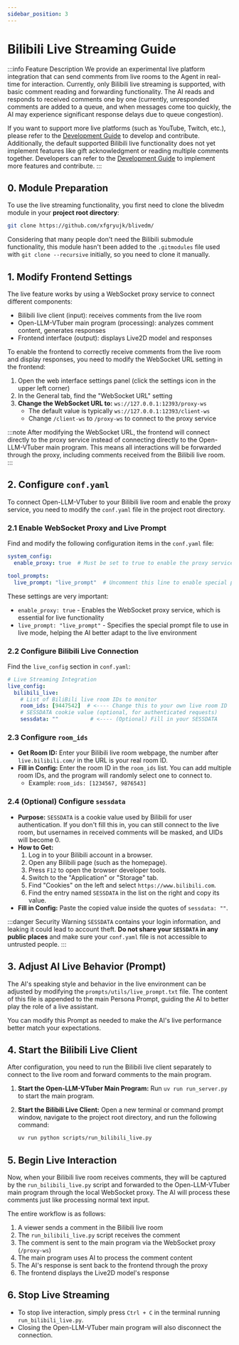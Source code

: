 ```yaml
---
sidebar_position: 3
---
```



# Bilibili Live Streaming Guide

:::info Feature Description
We provide an experimental live platform integration that can send comments from live rooms to the Agent in real-time for interaction. Currently, only Bilibili live streaming is supported, with basic comment reading and forwarding functionality. The AI reads and responds to received comments one by one (currently, unresponded comments are added to a queue, and when messages come too quickly, the AI may experience significant response delays due to queue congestion).

If you want to support more live platforms (such as YouTube, Twitch, etc.), please refer to the [Development Guide](../../development-guide/live-dev) to develop and contribute. Additionally, the default supported Bilibili live functionality does not yet implement features like gift acknowledgment or reading multiple comments together. Developers can refer to the [Development Guide](../../development-guide/live-dev) to implement more features and contribute.
:::

## 0. Module Preparation

To use the live streaming functionality, you first need to clone the blivedm module in your **project root directory**:
```bash
git clone https://github.com/xfgryujk/blivedm/
```

Considering that many people don't need the Bilibili submodule functionality, this module hasn't been added to the `.gitmodules` file used with `git clone --recursive` initially, so you need to clone it manually.

## 1. Modify Frontend Settings

The live feature works by using a WebSocket proxy service to connect different components:
- Bilibili live client (input): receives comments from the live room
- Open-LLM-VTuber main program (processing): analyzes comment content, generates responses
- Frontend interface (output): displays Live2D model and responses

To enable the frontend to correctly receive comments from the live room and display responses, you need to modify the WebSocket URL setting in the frontend:

1. Open the web interface settings panel (click the settings icon in the upper left corner)
2. In the General tab, find the "WebSocket URL" setting
3. **Change the WebSocket URL to:** `ws://127.0.0.1:12393/proxy-ws`
   - The default value is typically `ws://127.0.0.1:12393/client-ws`
   - Change `/client-ws` to `/proxy-ws` to connect to the proxy service

<!-- ![](./img/web/setting.jpg) -->

:::note
After modifying the WebSocket URL, the frontend will connect directly to the proxy service instead of connecting directly to the Open-LLM-VTuber main program. This means all interactions will be forwarded through the proxy, including comments received from the Bilibili live room.
:::

## 2. Configure `conf.yaml`

To connect Open-LLM-VTuber to your Bilibili live room and enable the proxy service, you need to modify the `conf.yaml` file in the project root directory.

### 2.1 Enable WebSocket Proxy and Live Prompt

Find and modify the following configuration items in the `conf.yaml` file:

```yaml
system_config:
  enable_proxy: true  # Must be set to true to enable the proxy service for live functionality

tool_prompts:
  live_prompt: "live_prompt"  # Uncomment this line to enable special prompts for live mode
```

These settings are very important:
- `enable_proxy: true` - Enables the WebSocket proxy service, which is essential for live functionality
- `live_prompt: "live_prompt"` - Specifies the special prompt file to use in live mode, helping the AI better adapt to the live environment

### 2.2 Configure Bilibili Live Connection

Find the `live_config` section in `conf.yaml`:

```yaml
# Live Streaming Integration
live_config:
  bilibili_live:
    # List of BiliBili live room IDs to monitor
    room_ids: [9447542]  # <---- Change this to your own live room ID
    # SESSDATA cookie value (optional, for authenticated requests)
    sessdata: ""          # <---- (Optional) Fill in your SESSDATA
```

### 2.3 Configure `room_ids`

- **Get Room ID:** Enter your Bilibili live room webpage, the number after `live.bilibili.com/` in the URL is your real room ID.
- **Fill in Config:** Enter the room ID in the `room_ids` list. You can add multiple room IDs, and the program will randomly select one to connect to.
  - Example: `room_ids: [1234567, 9876543]`

### 2.4 (Optional) Configure `sessdata`

- **Purpose:** `SESSDATA` is a cookie value used by Bilibili for user authentication. If you don't fill this in, you can still connect to the live room, but usernames in received comments will be masked, and UIDs will become 0.
- **How to Get:**
    1. Log in to your Bilibili account in a browser.
    2. Open any Bilibili page (such as the homepage).
    3. Press `F12` to open the browser developer tools.
    4. Switch to the "Application" or "Storage" tab.
    5. Find "Cookies" on the left and select `https://www.bilibili.com`.
    6. Find the entry named `SESSDATA` in the list on the right and copy its value.
- **Fill in Config:** Paste the copied value inside the quotes of `sessdata: ""`.

:::danger Security Warning
`SESSDATA` contains your login information, and leaking it could lead to account theft. **Do not share your `SESSDATA` in any public places** and make sure your `conf.yaml` file is not accessible to untrusted people.
:::

## 3. Adjust AI Live Behavior (Prompt)

The AI's speaking style and behavior in the live environment can be adjusted by modifying the `prompts/utils/live_prompt.txt` file. The content of this file is appended to the main Persona Prompt, guiding the AI to better play the role of a live assistant.

You can modify this Prompt as needed to make the AI's live performance better match your expectations.

## 4. Start the Bilibili Live Client

After configuration, you need to run the Bilibili live client separately to connect to the live room and forward comments to the main program.

1.  **Start the Open-LLM-VTuber Main Program:**
    Run `uv run run_server.py` to start the main program.

2.  **Start the Bilibili Live Client:**
    Open a new terminal or command prompt window, navigate to the project root directory, and run the following command:

    ```bash
    uv run python scripts/run_bilibili_live.py
    ```

## 5. Begin Live Interaction

Now, when your Bilibili live room receives comments, they will be captured by the `run_bilibili_live.py` script and forwarded to the Open-LLM-VTuber main program through the local WebSocket proxy. The AI will process these comments just like processing normal text input.

The entire workflow is as follows:
1. A viewer sends a comment in the Bilibili live room
2. The `run_bilibili_live.py` script receives the comment
3. The comment is sent to the main program via the WebSocket proxy (`/proxy-ws`)
4. The main program uses AI to process the comment content
5. The AI's response is sent back to the frontend through the proxy
6. The frontend displays the Live2D model's response

## 6. Stop Live Streaming

- To stop live interaction, simply press `Ctrl + C` in the terminal running `run_bilibili_live.py`.
- Closing the Open-LLM-VTuber main program will also disconnect the connection. 